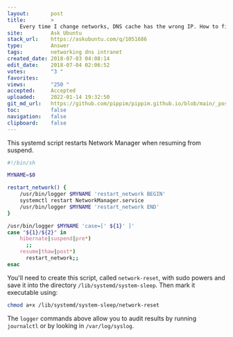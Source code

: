 ```yaml
---
layout:       post
title:        >
    Every time I change networks, DNS cache has the wrong IP. How to fix automatically every time?
site:         Ask Ubuntu
stack_url:    https://askubuntu.com/q/1051686
type:         Answer
tags:         networking dns intranet
created_date: 2018-07-03 04:08:14
edit_date:    2018-07-04 02:06:52
votes:        "3 "
favorites:    
views:        "250 "
accepted:     Accepted
uploaded:     2022-01-14 19:32:50
git_md_url:   https://github.com/pippim/pippim.github.io/blob/main/_posts/2018/2018-07-03-Every-time-I-change-networks^-DNS-cache-has-the-wrong-IP.-How-to-fix-automatically-every-time^.md
toc:          false
navigation:   false
clipboard:    false
---
```


This systemd script restarts Network Manager when resuming from suspend.



``` bash
#!/bin/sh

MYNAME=$0

restart_network() {
    /usr/bin/logger $MYNAME 'restart_network BEGIN'
    systemctl restart NetworkManager.service
    /usr/bin/logger $MYNAME 'restart_network END'
}

/usr/bin/logger $MYNAME 'case=[' ${1}' ]'
case "${1}/${2}" in
    hibernate|suspend|pre*)
      ;;
    resume|thaw|post*)
      restart_network;;
esac

```

You'll need to create this script, called `network-reset`, with sudo powers and save it into the directory `/lib/systemd/system-sleep`. Then mark it executable using:

``` bash
chmod a+x /lib/systemd/system-sleep/network-reset

```

The `logger` commands above allow you to audit results by running `journalctl` or by looking in `/var/log/syslog`.
